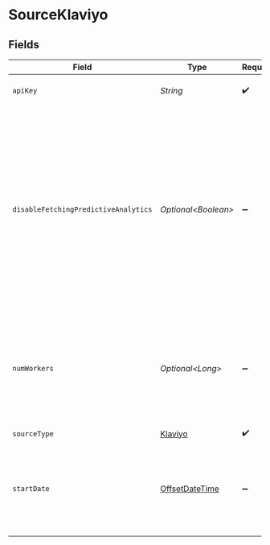# SourceKlaviyo


## Fields

| Field                                                                                                                                                                                                                                                                                                                                                                   | Type                                                                                                                                                                                                                                                                                                                                                                    | Required                                                                                                                                                                                                                                                                                                                                                                | Description                                                                                                                                                                                                                                                                                                                                                             | Example                                                                                                                                                                                                                                                                                                                                                                 |
| ----------------------------------------------------------------------------------------------------------------------------------------------------------------------------------------------------------------------------------------------------------------------------------------------------------------------------------------------------------------------- | ----------------------------------------------------------------------------------------------------------------------------------------------------------------------------------------------------------------------------------------------------------------------------------------------------------------------------------------------------------------------- | ----------------------------------------------------------------------------------------------------------------------------------------------------------------------------------------------------------------------------------------------------------------------------------------------------------------------------------------------------------------------- | ----------------------------------------------------------------------------------------------------------------------------------------------------------------------------------------------------------------------------------------------------------------------------------------------------------------------------------------------------------------------- | ----------------------------------------------------------------------------------------------------------------------------------------------------------------------------------------------------------------------------------------------------------------------------------------------------------------------------------------------------------------------- |
| `apiKey`                                                                                                                                                                                                                                                                                                                                                                | *String*                                                                                                                                                                                                                                                                                                                                                                | :heavy_check_mark:                                                                                                                                                                                                                                                                                                                                                      | Klaviyo API Key. See our <a href="https://docs.airbyte.com/integrations/sources/klaviyo">docs</a> if you need help finding this key.                                                                                                                                                                                                                                    |                                                                                                                                                                                                                                                                                                                                                                         |
| `disableFetchingPredictiveAnalytics`                                                                                                                                                                                                                                                                                                                                    | *Optional\<Boolean>*                                                                                                                                                                                                                                                                                                                                                    | :heavy_minus_sign:                                                                                                                                                                                                                                                                                                                                                      | Certain streams like the profiles stream can retrieve predictive analytics data from Klaviyo's API. However, at high volume, this can lead to service availability issues on the API which can be improved by not fetching this field. WARNING: Enabling this setting will stop the  "predictive_analytics" column from being populated in your downstream destination. |                                                                                                                                                                                                                                                                                                                                                                         |
| `numWorkers`                                                                                                                                                                                                                                                                                                                                                            | *Optional\<Long>*                                                                                                                                                                                                                                                                                                                                                       | :heavy_minus_sign:                                                                                                                                                                                                                                                                                                                                                      | The number of worker threads to use for the sync. The performance upper boundary is based on the limit of your Klaviyo plan. More info about the rate limit plan tiers can be found on Klaviyo's API <a href="https://developers.klaviyo.com/en/docs/rate_limits_and_error_handling">docs</a>.                                                                          | 1                                                                                                                                                                                                                                                                                                                                                                       |
| `sourceType`                                                                                                                                                                                                                                                                                                                                                            | [Klaviyo](../../models/shared/Klaviyo.md)                                                                                                                                                                                                                                                                                                                               | :heavy_check_mark:                                                                                                                                                                                                                                                                                                                                                      | N/A                                                                                                                                                                                                                                                                                                                                                                     |                                                                                                                                                                                                                                                                                                                                                                         |
| `startDate`                                                                                                                                                                                                                                                                                                                                                             | [OffsetDateTime](https://docs.oracle.com/javase/8/docs/api/java/time/OffsetDateTime.html)                                                                                                                                                                                                                                                                               | :heavy_minus_sign:                                                                                                                                                                                                                                                                                                                                                      | UTC date and time in the format 2017-01-25T00:00:00Z. Any data before this date will not be replicated. This field is optional - if not provided, all data will be replicated.                                                                                                                                                                                          | 2017-01-25T00:00:00Z                                                                                                                                                                                                                                                                                                                                                    |